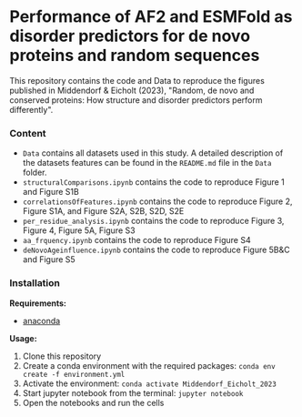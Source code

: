 # Performance of AF2 and ESMFold as disorder predictors for de novo proteins and random sequences

This repository contains the code and Data to reproduce the figures published in Middendorf & Eicholt (2023), "Random, de novo and conserved proteins: How
structure and disorder predictors perform differently".

### Content

- `Data` contains all datasets used in this study. A detailed description of the datasets features can be found in the `README.md` file in the `Data` folder.
- `structuralComparisons.ipynb` contains the code to reproduce Figure 1 and Figure S1B
- `correlationsOfFeatures.ipynb` contains the code to reproduce Figure 2, Figure S1A, and Figure S2A, S2B, S2D, S2E
- `per_residue_analysis.ipynb` contains the code to reproduce Figure 3, Figure 4, Figure 5A, Figure S3
- `aa_frquency.ipynb` contains the code to reproduce Figure S4
- `deNovoAgeinfluence.ipynb` contains the code to reproduce Figure 5B&C and Figure S5

### Installation

**Requirements:**
- [anaconda](https://www.anaconda.com/products/individual)

**Usage:**
1. Clone this repository
2. Create a conda environment with the required packages: `conda env create -f environment.yml`
3. Activate the environment: `conda activate Middendorf_Eicholt_2023`
4. Start jupyter notebook from the terminal: `jupyter notebook`
5. Open the notebooks and run the cells


